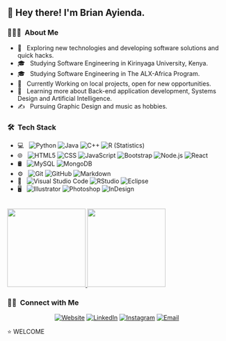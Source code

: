 <h2> 👋 Hey there! I'm Brian Ayienda.</h2>

<h3> 👨🏻‍💻 &nbsp;About Me </h3>

- 🤔 &nbsp; Exploring new technologies and developing software solutions and quick hacks.
- 🎓 &nbsp; Studying Software Engineering in Kirinyaga University, Kenya.
- 🎓 &nbsp; Studying Software Engineering in The ALX-Africa Program.
- 💼 &nbsp; Currently Working on local projects, open for new opportunities.
- 🌱 &nbsp; Learning more about Back-end application development, Systems Design and Artificial Intelligence.
- ✍️ &nbsp; Pursuing Graphic Design and music as hobbies.

<h3> 🛠 &nbsp;Tech Stack</h3>

- 💻 &nbsp;
  ![Python](https://img.shields.io/badge/-Python-333333?style=flat&logo=python)
  ![Java](https://img.shields.io/badge/-Java-333333?style=flat&logo=Java&logoColor=007396)
  ![C++](https://img.shields.io/badge/-C++-333333?style=flat&logo=C%2B%2B&logoColor=00599C)
  ![R (Statistics)](https://img.shields.io/badge/-R-333333?style=flat&logo=R&logoColor=276DC3)
- 🌐 &nbsp;
  ![HTML5](https://img.shields.io/badge/-HTML5-333333?style=flat&logo=HTML5)
  ![CSS](https://img.shields.io/badge/-CSS-333333?style=flat&logo=CSS3&logoColor=1572B6)
  ![JavaScript](https://img.shields.io/badge/-JavaScript-333333?style=flat&logo=javascript)
  ![Bootstrap](https://img.shields.io/badge/-Bootstrap-333333?style=flat&logo=bootstrap&logoColor=563D7C)
  ![Node.js](https://img.shields.io/badge/-Node.js-333333?style=flat&logo=node.js)
  ![React](https://img.shields.io/badge/-React-333333?style=flat&logo=react)
- 🛢 &nbsp;
  ![MySQL](https://img.shields.io/badge/-MySQL-333333?style=flat&logo=mysql)
  ![MongoDB](https://img.shields.io/badge/-MongoDB-333333?style=flat&logo=mongodb)
- ⚙️ &nbsp;
  ![Git](https://img.shields.io/badge/-Git-333333?style=flat&logo=git)
  ![GitHub](https://img.shields.io/badge/-GitHub-333333?style=flat&logo=github)
  ![Markdown](https://img.shields.io/badge/-Markdown-333333?style=flat&logo=markdown)
- 🔧 &nbsp;
  ![Visual Studio Code](https://img.shields.io/badge/-Visual%20Studio%20Code-333333?style=flat&logo=visual-studio-code&logoColor=007ACC)
  ![RStudio](https://img.shields.io/badge/-RStudio-333333?style=flat&logo=rstudio)
  ![Eclipse](https://img.shields.io/badge/-Eclipse-333333?style=flat&logo=eclipse-ide&logoColor=2C2255)
- 🖥 &nbsp;
  ![Illustrator](https://img.shields.io/badge/-Illustrator-333333?style=flat&logo=adobe-illustrator)
  ![Photoshop](https://img.shields.io/badge/-Photoshop-333333?style=flat&logo=adobe-photoshop)
  ![InDesign](https://img.shields.io/badge/-InDesign-333333?style=flat&logo=adobe-indesign)

<br/>

<a href="https://github.com/KingKidd4110">
  <img height="180em" src="https://github-readme-stats.vercel.app/api?username=KingKidd4110&theme=buefy&show_icons=true" />
  <img height="180em" src="https://github-readme-stats.vercel.app/api/top-langs/?username=KingKidd4110&theme=buefy&layout=compact" />
</a>

<br/>

<h3> 🤝🏻 &nbsp;Connect with Me </h3>

<p align="center">
<a href="https://www.ayiendabrian/"><img alt="Website" src="https://img.shields.io/badge/Website-www.ayiendabrian.tech.com-blue?style=flat-square&logo=google-chrome"></a>
<a href="https://www.linkedin.com/in/brian-ayienda-0448661a2"><img alt="LinkedIn" src="https://img.shields.io/badge/LinkedIn-Brian%20Ayienda-blue?style=flat-square&logo=linkedin"></a>
<a href="https://www.instagram.com/king_kidd._"><img alt="Instagram" src="https://img.shields.io/badge/Instagram-king_kid._-blue?style=flat-square&logo=instagram"></a>
<a href="mailto:ayiendabrian@gmail.com"><img alt="Email" src="https://img.shields.io/badge/Email-ayiendabrian@gmail.com-blue?style=flat-square&logo=gmail"></a>
</p>

⭐️ WELCOME

<!---
KingKidd4110/KingKidd4110 is a ✨ special ✨ repository because its `README.md` (this file) appears on your GitHub profile.
You can click the Preview link to take a look at your changes.
--->
